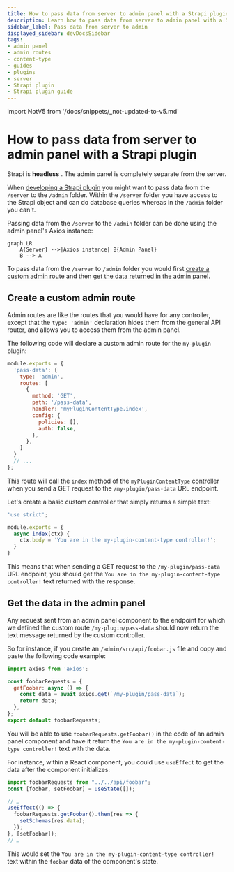 ```yaml
---
title: How to pass data from server to admin panel with a Strapi plugin
description: Learn how to pass data from server to admin panel with a Strapi plugin
sidebar_label: Pass data from server to admin
displayed_sidebar: devDocsSidebar
tags:
- admin panel
- admin routes 
- content-type
- guides
- plugins
- server
- Strapi plugin
- Strapi plugin guide
---
```


import NotV5 from '/docs/snippets/_not-updated-to-v5.md'

# How to pass data from server to admin panel with a Strapi plugin

<NotV5 />

Strapi is **headless** <HeadlessCms />. The admin panel is completely separate from the server.

When [developing a Strapi plugin](/dev-docs/plugins/developing-plugins) you might want to pass data from the `/server` to the `/admin` folder. Within the `/server` folder you have access to the Strapi object and can do database queries whereas in the `/admin` folder you can't.

Passing data from the `/server` to the `/admin` folder can be done using the admin panel's Axios instance:

```mermaid
graph LR
    A{Server} -->|Axios instance| B{Admin Panel}
    B --> A
```

To pass data from the `/server` to `/admin` folder you would first [create a custom admin route](#create-a-custom-admin-route) and then [get the data returned in the admin panel](#get-the-data-in-the-admin-panel).

## Create a custom admin route

Admin routes are like the routes that you would have for any controller, except that the `type: 'admin'` declaration hides them from the general API router, and allows you to access them from the admin panel.

The following code will declare a custom admin route for the `my-plugin` plugin:

```js title="/my-plugin/server/routes/index.js"
module.exports = {
  'pass-data': {
    type: 'admin',
    routes: [
      {
        method: 'GET',
        path: '/pass-data',
        handler: 'myPluginContentType.index',
        config: {
          policies: [],
          auth: false,
        },
      },
    ]
  }
  // ...
};
```

This route will call the `index` method of the `myPluginContentType` controller when you send a GET request to the `/my-plugin/pass-data` URL endpoint.

Let's create a basic custom controller that simply returns a simple text:

```js title="/my-plugin/server/controllers/my-plugin-content-type.js"
'use strict';

module.exports = {
  async index(ctx) {
    ctx.body = 'You are in the my-plugin-content-type controller!';
  }
}
```

This means that when sending a GET request to the `/my-plugin/pass-data` URL endpoint, you should get the `You are in the my-plugin-content-type controller!` text returned with the response.

## Get the data in the admin panel

Any request sent from an admin panel component to the endpoint for which we defined the custom route `/my-plugin/pass-data` should now return the text message returned by the custom controller.

So for instance, if you create an `/admin/src/api/foobar.js` file and copy and paste the following code example:

```js title="/my-plugin/admin/src/api/foobar.js"
import axios from 'axios';

const foobarRequests = {
  getFoobar: async () => {
    const data = await axios.get(`/my-plugin/pass-data`);
    return data;
  },
};
export default foobarRequests;
```

You will be able to use `foobarRequests.getFoobar()` in the code of an admin panel component and have it return the `You are in the my-plugin-content-type controller!` text with the data.

For instance, within a React component, you could use `useEffect` to get the data after the component initializes:

```js title="/my-plugin/admin/src/components/MyComponent/index.js"
import foobarRequests from "../../api/foobar";
const [foobar, setFoobar] = useState([]);

// …
useEffect(() => {
  foobarRequests.getFoobar().then(res => {
    setSchemas(res.data);
  });
}, [setFoobar]);
// …
```

This would set the `You are in the my-plugin-content-type controller!` text within the `foobar` data of the component's state.
